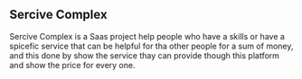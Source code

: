 ## Sercive Complex

Sercive Complex is a Saas project help people who have a skills or have a spicefic service that can be helpful for tha other people for a sum of money, and this done by show the service thay can provide though this platform and show the price for every one.
